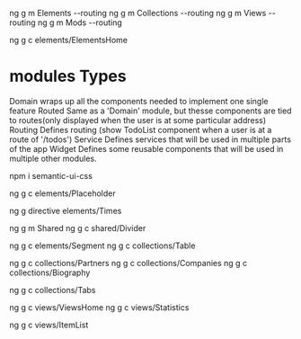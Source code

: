 ng g m Elements --routing
ng g m Collections --routing
ng g m Views --routing
ng g m Mods --routing

ng g c elements/ElementsHome

# modules Types
Domain wraps up all the components needed to implement one single feature
Routed Same as a 'Domain' module, but thesse components are tied to routes(only displayed when the user is at some particular address)
Routing Defines routing (show TodoList component when a user is at a route of '/todos')
Service Defines services that will be used in multiple parts of the app
Widget Defines some reusable components that will be used in multiple other modules.



npm i semantic-ui-css


ng g c elements/Placeholder 

ng g directive elements/Times


ng g m Shared
ng g c shared/Divider



ng g c elements/Segment
ng g c collections/Table

ng g c collections/Partners
ng g c collections/Companies
ng g c collections/Biography

ng g c collections/Tabs



ng g c views/ViewsHome
ng g c views/Statistics



ng g c views/ItemList
